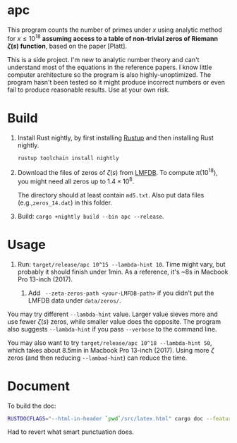 # apc

This program counts the number of primes under $x$ using analytic method for $x \leq 10^{18}$ **assuming access to a table of non-trivial zeros of Riemann $\zeta(s)$ function**, based on the paper [Platt]. 

This is a side project. I'm new to analytic number theory and can't understand most of the equations in the reference papers. I know little computer architecture so the program is also highly-unoptimized. The program hasn't been tested so it might produce incorrect numbers or even fail to produce reasonable results. Use at your own risk.

# Build

1. Install Rust nightly, by first installing [Rustup](https://www.rust-lang.org/tools/install) and then installing Rust nightly. 

   ```bash
   rustup toolchain install nightly
   ```

2. Download the files of zeros of $\zeta(s)$ from [LMFDB](https://beta.lmfdb.org/data/riemann-zeta-zeros/). To compute $\pi(10^{18})$, you might need all zeros up to $1.4 \times 10^8$. 

   The directory should at least contain `md5.txt`. Also put data files (e.g.,`zeros_14.dat`) in this folder. 

3. Build: `cargo +nightly build --bin apc --release`.

# Usage

1. Run: `target/release/apc 10^15 --lambda-hint 10`. Time might vary, but probably it should finish under 1min. As a reference, it's ~8s in Macbook Pro 13-inch (2017). 

   1. Add ` --zeta-zeros-path <your-LMFDB-path>` if you didn't put the LMFDB data under `data/zeros/`. 

You may try different `--lambda-hint` value. Larger value sieves more and use fewer $\zeta(s)$ zeros, while smaller value does the opposite. The program also suggests `--lambda-hint` if you pass `--verbose` to the command line.

You may also want to try `target/release/apc 10^18 --lambda-hint 50`, which takes about 8.5min in Macbook Pro 13-inch (2017). Using more $\zeta$ zeros (and then reducing `--lambad-hint`) can reduce the time. 

# Document

To build the doc:

```bash
RUSTDOCFLAGS="--html-in-header `pwd`/src/latex.html" cargo doc --features doc --open
```

Had to revert what smart punctuation does.  